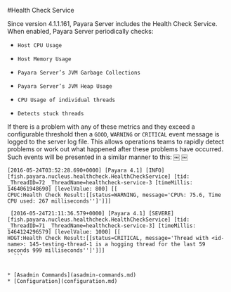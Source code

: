 #Health Check Service

Since version 4.1.1.161, Payara Server includes the Health Check Service. When enabled, Payara Server periodically checks:

*     Host CPU Usage
*     Host Memory Usage
*     Payara Server’s JVM Garbage Collections
*     Payara Server’s JVM Heap Usage
*     CPU Usage of individual threads
*     Detects stuck threads

If there is a problem with any of these metrics and they exceed a configurable threshold then a `GOOD`, `WARNING` or `CRITICAL` event message is logged to the server log file. This allows operations teams to rapidly detect problems or work out what happened after these problems have occurred. Such events will be presented in a similar manner to this:
￼  		￼  
```
[2016-05-24T03:52:28.690+0000] [Payara 4.1] [INFO] [fish.payara.nucleus.healthcheck.HealthCheckService] [tid: _ThreadID=72 _ThreadName=healthcheck-service-3 [timeMillis: 1464061948690] [levelValue: 800] [[
CPUC:Health Check Result:[[status=WARNING, message='CPU%: 75.6, Time CPU used: 267 milliseconds'']']]]
￼
￼[2016-05-24T21:11:36.579+0000] [Payara 4.1] [SEVERE] [fish.payara.nucleus.healthcheck.HealthCheckService] [tid: _ThreadID=71 _ThreadName=healthcheck-service-3] [timeMillis: 1464124296579] [levelValue: 1000] [[
HOGT:Health Check Result:[[status=CRITICAL, message='Thread with <id-name>: 145-testing-thread-1 is a hogging thread for the last 59 seconds 999 milliseconds'']']]]
￼ ```


* [Asadmin Commands](asadmin-commands.md)
* [Configuration](configuration.md)
